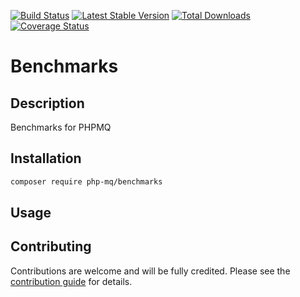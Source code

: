 [![Build Status](https://travis-ci.org/php-mq/benchmarks.svg?branch=master)](https://travis-ci.org/php-mq/benchmarks)
[![Latest Stable Version](https://poser.pugx.org/php-mq/benchmarks/v/stable)](https://packagist.org/packages/php-mq/benchmarks) 
[![Total Downloads](https://poser.pugx.org/php-mq/benchmarks/downloads)](https://packagist.org/packages/php-mq/benchmarks) 
[![Coverage Status](https://coveralls.io/repos/github/php-mq/benchmarks/badge.svg?branch=master)](https://coveralls.io/github/php-mq/benchmarks?branch=master)

# Benchmarks

## Description

Benchmarks for PHPMQ

## Installation

```bash
composer require php-mq/benchmarks
```

## Usage

## Contributing

Contributions are welcome and will be fully credited. Please see the [contribution guide](CONTRIBUTING.md) for details.


